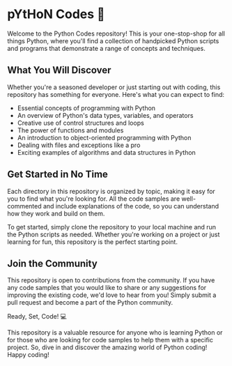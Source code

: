 # pYtHoN Codes 🐍

Welcome to the Python Codes repository! This is your one-stop-shop for all things Python, where you'll find a collection of handpicked Python scripts and programs that demonstrate a range of concepts and techniques.

## What You Will Discover

Whether you're a seasoned developer or just starting out with coding, this repository has something for everyone. Here's what you can expect to find:

- Essential concepts of programming with Python
- An overview of Python's data types, variables, and operators
- Creative use of control structures and loops
- The power of functions and modules
- An introduction to object-oriented programming with Python
- Dealing with files and exceptions like a pro
- Exciting examples of algorithms and data structures in Python

## Get Started in No Time

Each directory in this repository is organized by topic, making it easy for you to find what you're looking for. All the code samples are well-commented and include explanations of the code, so you can understand how they work and build on them.

To get started, simply clone the repository to your local machine and run the Python scripts as needed. Whether you're working on a project or just learning for fun, this repository is the perfect starting point.

## Join the Community

This repository is open to contributions from the community. If you have any code samples that you would like to share or any suggestions for improving the existing code, we'd love to hear from you! Simply submit a pull request and become a part of the Python community.

Ready, Set, Code! 💻

This repository is a valuable resource for anyone who is learning Python or for those who are looking for code samples to help them with a specific project. So, dive in and discover the amazing world of Python coding! Happy coding!

